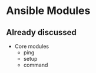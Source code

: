 Ansible Modules
===============

Already discussed
-----------------
* Core modules
  * ping
  * setup
  * command 

